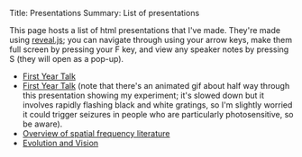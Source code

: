 Title: Presentations
Summary: List of presentations

This page hosts a list of html presentations that I've made. They're
made using [reveal.js](https://github.com/hakimel/reveal.js/); you can
navigate through using your arrow keys, make them full screen by
pressing your F key, and view any speaker notes by pressing S (they
will open as a pop-up).

- [First Year Talk]({filename}/presentations/1st-Year-Talk.2017-10-19.html)
- [First Year Talk]({filename}/presentations/1st-Year-Talk.2017-10-19.html) (note
  that there's an animated gif about half way through this
  presentation showing my experiment; it's slowed down but it involves
  rapidly flashing black and white gratings, so I'm slightly worried
  it could trigger seizures in people who are particularly
  photosensitive, so be aware).
- [Overview of spatial frequency literature]({filename}/presentations/2017-07-24_lab_mtg.html)
- [Evolution and Vision]({filename}/presentations/TheoNeuroJC.2017-04-20.html)
